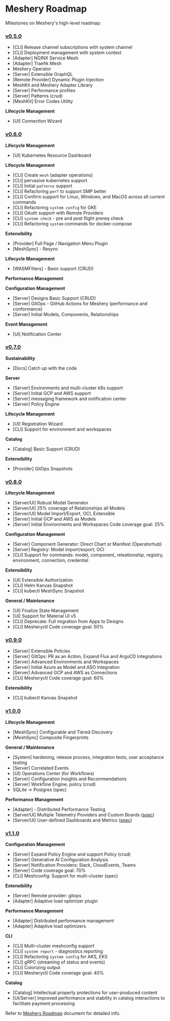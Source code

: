 # Meshery Roadmap

Milestones on Meshery's high-level roadmap:

### [v0.5.0](../../milestone/1)

- [CLI] Release channel subscriptions with system channel
- [CLI] Deployment management with system context
- [Adapter] NGINX Service Mesh
- [Adapter] Traefik Mesh
- Meshery Operator
- [Server] Extensible GraphQL
- [Remote Provider] Dynamic Plugin Injection
- MeshKit and Meshery Adapter Library
- [Server] Performance profiles
- [Server] Patterns (crud)
- [MeshKit] Error Codes Utility

**Lifecycle Management**

- [UI] Connection Wizard

### [v0.6.0](../../milestone/3)

**Lifecycle Management**

- [UI] Kubernetes Resource Dashboard

**Lifecycle Management**

- [CLI] Create `mesh` (adapter operations)
- [CLI] pervasive kubernetes support
- [CLI] Initial `patterns` support
- [CLI] Refactoring `perf` to support SMP better
- [CLI] Confirm support for Linux, Windows, and MacOS across all current commands
- [CLI] Refactoring `system config` for GKE
- [CLI] OAuth support with Remote Providers
- [CLI] `system check` - pre and post flight prereq check
- [CLI] Refactoring `system` commands for docker-compose

**Extensibility**

- [Provider] Full Page / Navigation Menu Plugin
- [MeshSync] - Resync

**Lifecycle Management**

- [WASMFilters] - Basic support (CRUD)

**Performance Management**

**Configuration Management**

- [Server] Designs Basic Support (CRUD)
- [Server] GitOps - GitHub Actions for Meshery (performance and conformance)
- [Server] Initial Models, Components, Relationships

**Event Management**

- [UI] Notification Center

### [v0.7.0](./docs/_releases/roadmap-v0.7.md)

**Sustainability**

- [Docs] Catch up with the code

**Server**

- [Server] Environments and multi-cluster k8s support
- [Server] Initial GCP and AWS support
- [Server] messaging framework and notification center
- [Server] Policy Engine

**Lifecycle Management**

- [UI] Registration Wizard
- [CLI] Support for environment and workspaces

**Catalog**

- [Catalog] Basic Support (CRUD)

**Extensibility**

- [Provider] GitOps Snapshots

### [v0.8.0](./docs/_releases/roadmap-v0.8.md)

**Lifecycle Management**

- [Server/UI] Robust Model Generator
- [Server/UI] 25% coverage of Relationships all Models
- [Server/UI] Model Import/Export, OCI, Extensible
- [Server] Initial GCP and AWS as Models
- [Server] Initial Environments and Workspaces
  Code coverage goal: 25%

**Configuration Management**

- [Server] Component Generator: Direct Chart or Manifest (Operatorhub)
- [Server] Registry: Model import/export; OCI
- [CLI] Support for commands: model, component, releationship, registry, environment, connection, credential

**Extensibility**

- [UI] Extensible Authorization
- [CLI] Helm Kanvas Snapshot
- [CLI] kubectl MeshSync Snapshot

**General / Maintenance**

- [UI] Finalize State Management
- [UI] Support for Material UI v5
- [CLI] Deprecate: Full migration from Apps to Designs
- [CLI] Mesheryctl Code coverage goal: 50%

### [v0.9.0](./docs/_releases/roadmap-v0.9.md)

- [Server] Extensible Policies
- [Server] GitOps: PR as an Action, Expand Flux and ArgoCD Integrations
- [Server] Advanced Environments and Workspaces
- [Server] Initial Azure as Model and ASO Integration
- [Server] Advanced GCP and AWS as Connections
- [CLI] Mesheryctl Code coverage goal: 60%

**Extensibility**

- [CLI] kubectl Kanvas Snapshot

### [v1.0.0](../../milestone/7)

**Lifecycle Management**

- [MeshSync] Configurable and Tiered Discovery
- [MeshSync] Composite Fingerprints

**General / Maintenance**

- [System] hardening, release process, integration tests, user acceptance testing
- [Server] Correlated Events
- [UI] Operations Center (for Workflows)
- [Server] Configuration Insights and Recommendations
- [Server] Workflow Engine, policy (crud)
- SQLite → Postgres (spec)

**Performance Management**

- [Adapter] - Distributed Performance Testing
- [Server/UI] Multiple Telemetry Providers and Custom Boards ([spec](https://docs.google.com/presentation/d/1SQMfyu5shjpGKlYONdVzOtd7UYTgLWBcgUvHMLCZ2tY/edit#slide=id.g1044af767ce_5_21))
- [Server/UI] User-defined Dashboards and Metrics ([spec](https://docs.google.com/presentation/d/1SQMfyu5shjpGKlYONdVzOtd7UYTgLWBcgUvHMLCZ2tY/edit#slide=id.gcb74201a11_0_119))

### [v1.1.0](../../milestone/8)

**Configuration Management**

- [Server] Expand Policy Engine and support Policy (crud)
- [Server] Generative AI Configuration Analysis
- [Server] Notification Providers: Slack, CloudEvents, Teams
- [Server] Code coverage goal: 70%
- [CLI] Meshconfig: Support for multi-cluster (spec)

**Extensibility**

- [Server] Remote provider: gitops
- [Adapter] Adaptive load optimizer plugin

**Performance Management**

- [Adapter] Distributed performance management
- [Adapter] Adaptive load optimizers

**CLI**

- [CLI] Multi-cluster meshconfig support
- [CLI] `system report` - diagnostics reporting
- [CLI] Refactoring `system config` for AKS, EKS
- [CLI] gRPC (streaming of status and events)
- [CLI] Colorizing output
- [CLI] Mesheryctl Code coverage goal: 40%

**Catalog**

- [Catalog] Intellectual property protections for user-produced content
- [UI/Server] Improved performance and stability in catalog interactions to facilitate payment processing

Refer to [Meshery Roadmap](https://docs.google.com/document/d/1kvcz8jdvFwXmYBBaY2-3fHHUUoy1GJLpZZXuoxZQoOk/edit#) document for detailed info.
